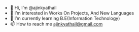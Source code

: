- 👋 Hi, I’m @ajinkyathail
- 👀 I’m interested in Works On Projects, And New Languages
- 🌱 I’m currently learning B.E(Information Technology)
- 📫 How to reach me ajinkyathail@gmail.com

<!---
ajinkyathail/ajinkyathail is a ✨ special ✨ repository because its `README.md` (this file) appears on your GitHub profile.
You can click the Preview link to take a look at your changes.
--->
